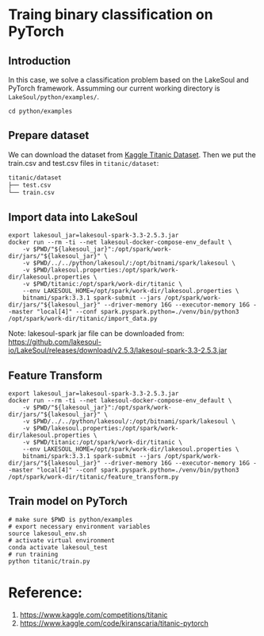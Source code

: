 # Traing binary classification on PyTorch
## Introduction
In this case, we solve a classification problem based on the LakeSoul and PyTorch framework. Assumming our current working directory is `LakeSoul/python/examples/`.
```shell
cd python/examples
```

## Prepare dataset
We can download the dataset from [Kaggle Titanic Dataset](https://www.kaggle.com/competitions/titanic/data). Then we put the train.csv and test.csv files in `titanic/dataset`:
```txt
titanic/dataset
├── test.csv
└── train.csv
```

## Import data into LakeSoul
```shell
export lakesoul_jar=lakesoul-spark-3.3-2.5.3.jar
docker run --rm -ti --net lakesoul-docker-compose-env_default \
    -v $PWD/"${lakesoul_jar}":/opt/spark/work-dir/jars/"${lakesoul_jar}" \
    -v $PWD/../../python/lakesoul/:/opt/bitnami/spark/lakesoul \
    -v $PWD/lakesoul.properties:/opt/spark/work-dir/lakesoul.properties \
    -v $PWD/titanic:/opt/spark/work-dir/titanic \
    --env LAKESOUL_HOME=/opt/spark/work-dir/lakesoul.properties \
    bitnami/spark:3.3.1 spark-submit --jars /opt/spark/work-dir/jars/"${lakesoul_jar}" --driver-memory 16G --executor-memory 16G --master "local[4]" --conf spark.pyspark.python=./venv/bin/python3 /opt/spark/work-dir/titanic/import_data.py
```
Note: lakesoul-spark jar file can be downloaded from: https://github.com/lakesoul-io/LakeSoul/releases/download/v2.5.3/lakesoul-spark-3.3-2.5.3.jar

## Feature Transform
```shell
export lakesoul_jar=lakesoul-spark-3.3-2.5.3.jar
docker run --rm -ti --net lakesoul-docker-compose-env_default \
    -v $PWD/"${lakesoul_jar}":/opt/spark/work-dir/jars/"${lakesoul_jar}" \
    -v $PWD/../../python/lakesoul/:/opt/bitnami/spark/lakesoul \
    -v $PWD/lakesoul.properties:/opt/spark/work-dir/lakesoul.properties \
    -v $PWD/titanic:/opt/spark/work-dir/titanic \
    --env LAKESOUL_HOME=/opt/spark/work-dir/lakesoul.properties \
    bitnami/spark:3.3.1 spark-submit --jars /opt/spark/work-dir/jars/"${lakesoul_jar}" --driver-memory 16G --executor-memory 16G --master "local[4]" --conf spark.pyspark.python=./venv/bin/python3 /opt/spark/work-dir/titanic/feature_transform.py
```

## Train model on PyTorch
``` shell
# make sure $PWD is python/examples
# export necessary environment variables
source lakesoul_env.sh
# activate virtual environment
conda activate lakesoul_test
# run training
python titanic/train.py
```

# Reference:
1. https://www.kaggle.com/competitions/titanic
2. https://www.kaggle.com/code/kiranscaria/titanic-pytorch
